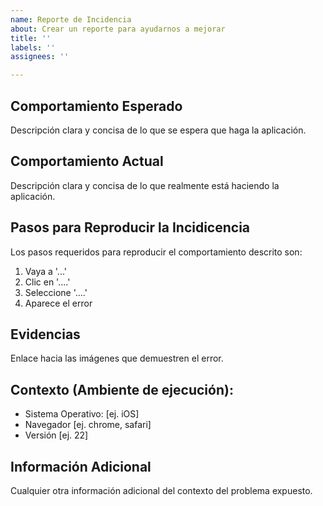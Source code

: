 ```yaml
---
name: Reporte de Incidencia
about: Crear un reporte para ayudarnos a mejorar
title: ''
labels: ''
assignees: ''

---
```


## Comportamiento Esperado
Descripción clara y concisa de lo que se espera que haga la aplicación.

## Comportamiento Actual
Descripción clara y concisa de lo que realmente está haciendo la aplicación.

## Pasos para Reproducir la Incidicencia
Los pasos requeridos para reproducir el comportamiento descrito son:
1. Vaya a '...'
2. Clic en '....'
3. Seleccione  '....'
4. Aparece el error

## Evidencias
Enlace hacia las imágenes que demuestren el error.

## Contexto (Ambiente de ejecución):
 - Sistema Operativo: [ej. iOS]
 - Navegador [ej. chrome, safari]
 - Versión [ej. 22]

## Información Adicional
Cualquier otra información adicional del contexto del problema expuesto.
